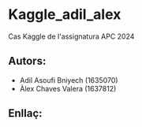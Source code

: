 # Kaggle_adil_alex
Cas Kaggle de l'assignatura APC 2024
## Autors:
- Adil Asoufi Bniyech (1635070)
- Àlex Chaves Valera (1637812)
## Enllaç:


